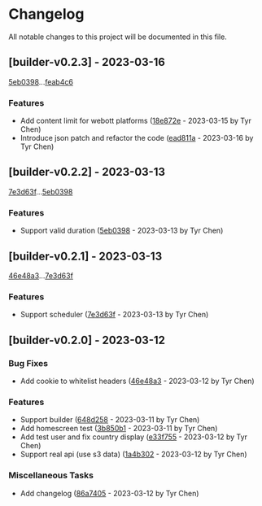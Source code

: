 # Changelog

All notable changes to this project will be documented in this file.

## [builder-v0.2.3] - 2023-03-16

[5eb0398](5eb03988c97fe52bd82b5cd2309875c215383129)...[feab4c6](feab4c69e7ca9002d1c9f9209ab16f21b290e2a2)

### Features

- Add content limit for webott platforms ([18e872e](18e872efd56b12680331242a29a693f842f4e991) - 2023-03-15 by Tyr Chen)
- Introduce json patch and refactor the code ([ead811a](ead811a022afa23c3c9f1e7ec8939b1917c2c193) - 2023-03-16 by Tyr Chen)

## [builder-v0.2.2] - 2023-03-13

[7e3d63f](7e3d63facb68aad892e5526e77672d6997580abe)...[5eb0398](5eb03988c97fe52bd82b5cd2309875c215383129)

### Features

- Support valid duration ([5eb0398](5eb03988c97fe52bd82b5cd2309875c215383129) - 2023-03-13 by Tyr Chen)

## [builder-v0.2.1] - 2023-03-13

[46e48a3](46e48a32c8ffee872ac0b88f4213b8b33c2ad2b3)...[7e3d63f](7e3d63facb68aad892e5526e77672d6997580abe)

### Features

- Support scheduler ([7e3d63f](7e3d63facb68aad892e5526e77672d6997580abe) - 2023-03-13 by Tyr Chen)

## [builder-v0.2.0] - 2023-03-12

### Bug Fixes

- Add cookie to whitelist headers ([46e48a3](46e48a32c8ffee872ac0b88f4213b8b33c2ad2b3) - 2023-03-12 by Tyr Chen)

### Features

- Support builder ([648d258](648d25817f0881c14bc03696a42e2bf0fa26ba7a) - 2023-03-11 by Tyr Chen)
- Add homescreen test ([3b850b1](3b850b1685e1d7f04d7069510212f8c7732c433d) - 2023-03-11 by Tyr Chen)
- Add test user and fix country display ([e33f755](e33f7555b131b5debb72db90d2a8cfefa653ca4a) - 2023-03-12 by Tyr Chen)
- Support real api (use s3 data) ([1a4b302](1a4b302a3328ebc9b369a57c1661449e2347ddb4) - 2023-03-12 by Tyr Chen)

### Miscellaneous Tasks

- Add changelog ([86a7405](86a7405f97bde9c36b652951bf36c882c202503a) - 2023-03-12 by Tyr Chen)

<!-- generated by git-cliff -->
